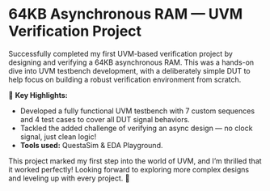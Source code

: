 # 64KB Asynchronous RAM — UVM Verification Project

Successfully completed my first UVM-based verification project by designing and verifying a 64KB asynchronous RAM. This was a hands-on dive into UVM testbench development, with a deliberately simple DUT to help focus on building a robust verification environment from scratch.

🚀 **Key Highlights:**
- Developed a fully functional UVM testbench with 7 custom sequences and 4 test cases to cover all DUT signal behaviors.
- Tackled the added challenge of verifying an async design — no clock signal, just clean logic!
- **Tools used:** QuestaSim & EDA Playground.

This project marked my first step into the world of UVM, and I’m thrilled that it worked perfectly! Looking forward to exploring more complex designs and leveling up with every project. 💪